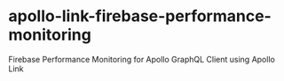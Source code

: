 # apollo-link-firebase-performance-monitoring
Firebase Performance Monitoring for Apollo GraphQL Client using Apollo Link
